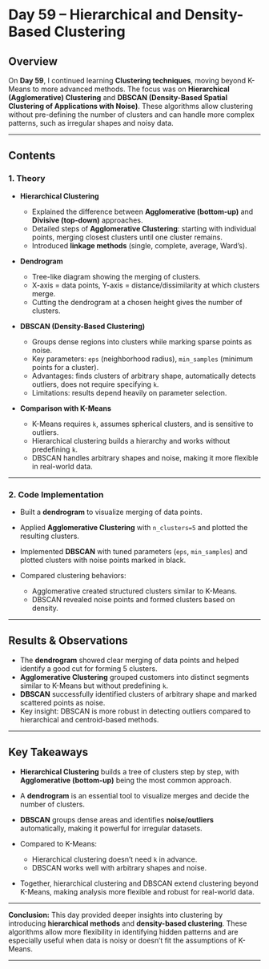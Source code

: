 # Day 59 – Hierarchical and Density-Based Clustering

## Overview

On **Day 59**, I continued learning **Clustering techniques**, moving beyond K-Means to more advanced methods.
The focus was on **Hierarchical (Agglomerative) Clustering** and **DBSCAN (Density-Based Spatial Clustering of Applications with Noise)**.
These algorithms allow clustering without pre-defining the number of clusters and can handle more complex patterns, such as irregular shapes and noisy data.

---

## Contents

### 1. Theory

* **Hierarchical Clustering**

  * Explained the difference between **Agglomerative (bottom-up)** and **Divisive (top-down)** approaches.
  * Detailed steps of **Agglomerative Clustering**: starting with individual points, merging closest clusters until one cluster remains.
  * Introduced **linkage methods** (single, complete, average, Ward’s).

* **Dendrogram**

  * Tree-like diagram showing the merging of clusters.
  * X-axis = data points, Y-axis = distance/dissimilarity at which clusters merge.
  * Cutting the dendrogram at a chosen height gives the number of clusters.

* **DBSCAN (Density-Based Clustering)**

  * Groups dense regions into clusters while marking sparse points as noise.
  * Key parameters: `eps` (neighborhood radius), `min_samples` (minimum points for a cluster).
  * Advantages: finds clusters of arbitrary shape, automatically detects outliers, does not require specifying `k`.
  * Limitations: results depend heavily on parameter selection.

* **Comparison with K-Means**

  * K-Means requires `k`, assumes spherical clusters, and is sensitive to outliers.
  * Hierarchical clustering builds a hierarchy and works without predefining `k`.
  * DBSCAN handles arbitrary shapes and noise, making it more flexible in real-world data.

---

### 2. Code Implementation

* Built a **dendrogram** to visualize merging of data points.
* Applied **Agglomerative Clustering** with `n_clusters=5` and plotted the resulting clusters.
* Implemented **DBSCAN** with tuned parameters (`eps`, `min_samples`) and plotted clusters with noise points marked in black.
* Compared clustering behaviors:

  * Agglomerative created structured clusters similar to K-Means.
  * DBSCAN revealed noise points and formed clusters based on density.

---

## Results & Observations

* The **dendrogram** showed clear merging of data points and helped identify a good cut for forming 5 clusters.
* **Agglomerative Clustering** grouped customers into distinct segments similar to K-Means but without predefining `k`.
* **DBSCAN** successfully identified clusters of arbitrary shape and marked scattered points as noise.
* Key insight: DBSCAN is more robust in detecting outliers compared to hierarchical and centroid-based methods.

---

## Key Takeaways

* **Hierarchical Clustering** builds a tree of clusters step by step, with **Agglomerative (bottom-up)** being the most common approach.
* A **dendrogram** is an essential tool to visualize merges and decide the number of clusters.
* **DBSCAN** groups dense areas and identifies **noise/outliers** automatically, making it powerful for irregular datasets.
* Compared to K-Means:

  * Hierarchical clustering doesn’t need `k` in advance.
  * DBSCAN works well with arbitrary shapes and noise.
* Together, hierarchical clustering and DBSCAN extend clustering beyond K-Means, making analysis more flexible and robust for real-world data.

---

**Conclusion:**
This day provided deeper insights into clustering by introducing **hierarchical methods** and **density-based clustering**.
These algorithms allow more flexibility in identifying hidden patterns and are especially useful when data is noisy or doesn’t fit the assumptions of K-Means.

---
